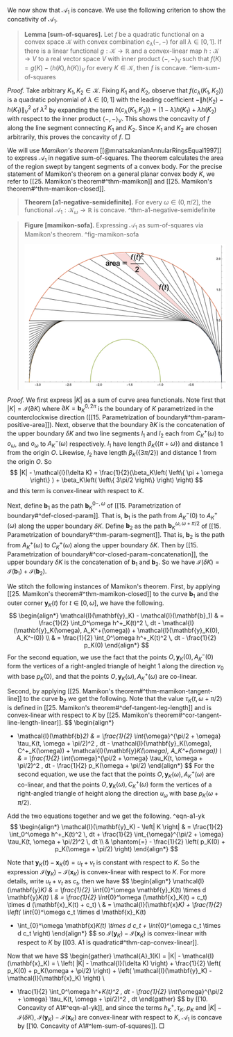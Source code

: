 We now show that $\mathcal{A}_1$ is concave. We use the following criterion to show the concativity of $\mathcal{A}_1$.

> __Lemma [sum-of-squares].__ Let $f$ be a quadratic functional on a convex space $\mathcal{K}$ with convex combination $c_\lambda(-, -)$ for all $\lambda \in [0, 1]$. If there is a linear functional $g : \mathcal{K} \to \mathbb{R}$ and a convex-linear map $h : \mathcal{K} \to V$ to a real vector space $V$ with inner product $\left< -, - \right>_V$ such that $f(K) = g(K) - \left< h(K), h(K) \right>_V$ for every $K \in \mathcal{K}$, then $f$ is concave. ^lem-sum-of-squares

_Proof._ Take arbitrary $K_1, K_2 \in \mathcal{K}$. Fixing $K_1$ and $K_2$, observe that $f(c_\lambda(K_1, K_2))$ is a quadratic polynomial of $\lambda \in [0, 1]$ with the leading coefficient $-\left\lVert h(K_2) - h(K_1) \right\rVert_V^2$ of $\lambda^2$ by expanding the term $h(c_\lambda(K_1, K_2)) = (1 - \lambda) h(K_1) + \lambda h(K_2)$ with respect to the inner product $\left< -, - \right>_V$. This shows the concavity of $f$ along the line segment connecting $K_1$ and $K_2$. Since $K_1$ and $K_2$ are chosen arbitrarily, this proves the concavity of $f$. □

We will use _Mamikon's theorem_ [[@mnatsakanianAnnularRingsEqual1997]] to express $\mathcal{A}_1$ in negative sum-of-squares. The theorem calculates the area of the region swept by tangent segments of a convex body. For the precise statement of Mamikon's theorem on a general planar convex body $K$, we refer to [[25. Mamikon's theorem#^thm-mamikon]] and [[25. Mamikon's theorem#^thm-mamikon-closed]].

> __Theorem [a1-negative-semidefinite].__ For every $\omega \in (0, \pi/2]$, the functional $\mathcal{A}_1 : \mathcal{K}_\omega \to \mathbb{R}$ is concave. ^thm-a1-negative-semidefinite

> __Figure [mamikon-sofa].__ Expressing $\mathcal{A}_1$ as sum-of-squares via Mamikon's theorem. ^fig-mamikon-sofa
> 
> ![70%](images/mamikon-sofa.png)

_Proof._ We first express $|K|$ as a sum of curve area functionals. Note first that $|K| = \mathcal{I}(\partial K)$ where $\partial K = \mathbf{b}_K^{0, 2\pi}$ is the boundary of $K$ parametrized in the counterclockwise direction ([[15. Parametrization of boundary#^thm-param-positive-area]]). Next, observe that the boundary $\partial K$ is the concatenation of the upper boundary $\delta K$ and two line segments $l_1$ and $l_2$ each from $C^+_K(\omega)$ to $o_\omega$, and $o_\omega$ to $A_K^-(\omega)$ respectively. $l_1$ have length $\beta_K\left( \left\{ \pi + \omega \right\} \right)$ and distance 1 from the origin $O$. Likewise, $l_2$ have length $\beta_K\left( \left\{ 3\pi/2 \right\} \right)$ and distance 1 from the origin $O$. So 
$$
|K| - \mathcal{I}(\delta K) = \frac{1}{2}(\beta_K\left( \left\{ \pi + \omega \right\} ) + \beta_K\left( \left\{ 3\pi/2 \right\}  \right) \right) 
$$
and this term is convex-linear with respect to $K$.

Next, define $\mathbf{b}_1$ as the path $\mathbf{b}_K^{0-, \omega}$ of [[15. Parametrization of boundary#^def-closed-param]]. That is, $\mathbf{b}_1$ is the path from $A_K^-(0)$ to $A_K^+(\omega)$ along the upper boundary $\delta K$. Define $\mathbf{b}_2$ as the path $\mathbf{b}_K^{\omega, \omega + \pi/2}$ of [[15. Parametrization of boundary#^thm-param-segment]]. That is, $\mathbf{b}_2$ is the path from $A_K^+(\omega)$ to $C_K^+(\omega)$ along the upper boundary $\delta K$. Then by [[15. Parametrization of boundary#^cor-closed-param-concatenation]], the upper boundary $\delta K$ is the concatenation of $\mathbf{b}_1$ and $\mathbf{b}_2$. So we have $\mathcal{I}(\delta K) = \mathcal{I}(\mathbf{b}_1) + \mathcal{I}(\mathbf{b}_2)$.

We stitch the following instances of Mamikon's theorem. First, by applying [[25. Mamikon's theorem#^thm-mamikon-closed]] to the curve $\mathbf{b}_1$ and the outer corner $\mathbf{y}_K(t)$ for $t \in [0, \omega]$, we have the following.
$$
\begin{align*}
\mathcal{I}(\mathbf{y}_K) - \mathcal{I}(\mathbf{b}_1) & = \frac{1}{2} \int_0^\omega h^+_K(t)^2 \, dt - \mathcal{I}(\mathbf{y}_K(\omega), A_K^+(\omega)) + \mathcal{I}(\mathbf{y}_K(0), A_K^-(0)) \\
& = \frac{1}{2} \int_0^\omega h^+_K(t)^2 \, dt - \frac{1}{2} p_K(0)
\end{align*}
$$
For the second equation, we use the fact that the points $O, \mathbf{y}_K(0), A_K^-(0)$ form the vertices of a right-angled triangle of height 1 along the direction $v_0$ with base $p_K(0)$, and that the points $O, \mathbf{y}_K(\omega), A_K^+(\omega)$ are co-linear.

Second, by applying [[25. Mamikon's theorem#^thm-mamikon-tangent-line]] to the curve $\mathbf{b}_2$ we get the following. Note that the value $\tau_K(t, \omega + \pi/2)$ is defined in [[25. Mamikon's theorem#^def-tangent-leg-length]] and is convex-linear with respect to $K$ by [[25. Mamikon's theorem#^cor-tangent-line-length-linear]].
$$
\begin{align*}
- \mathcal{I}(\mathbf{b}_2) & = \frac{1}{2} \int_{\omega}^{\pi/2 + \omega} \tau_K(t, \omega + \pi/2)^2 \, dt - \mathcal{I}(\mathbf{y}_K(\omega), C^+_K(\omega)) + \mathcal{I}(\mathbf{y}_K(\omega), A_K^+(\omega))  \\
& = \frac{1}{2} \int_{\omega}^{\pi/2 + \omega} \tau_K(t, \omega + \pi/2)^2 \, dt - \frac{1}{2} p_K(\omega + \pi/2)
\end{align*}
$$
For the second equation, we use the fact that the points $O, \mathbf{y}_K(\omega), A_K^+(\omega)$ are co-linear, and that the points $O, \mathbf{y}_K(\omega), C_K^+(\omega)$ form the vertices of a right-angled triangle of height along the direction $u_\omega$ with base $p_K(\omega + \pi/2)$.

Add the two equations together and we get the following. ^eqn-a1-yk
$$
\begin{align*}
\mathcal{I}(\mathbf{y}_K) - \left| K \right| & = \frac{1}{2} \int_0^\omega h^+_K(t)^2 \, dt +  \frac{1}{2} \int_{\omega}^{\pi/2 + \omega} \tau_K(t, \omega + \pi/2)^2 \, dt \\ 
& \phantom{=} - \frac{1}{2} \left( p_K(0) + p_K(\omega + \pi/2) \right) 
\end{align*}
$$

Note that $\mathbf{y}_K(t) - \mathbf{x}_K(t) = u_t + v_t$ is constant with respect to $K$. So the expression $\mathcal{I}(\mathbf{y}_K) - \mathcal{I}(\mathbf{x}_K)$ is convex-linear with respect to $K$. For more details, write $u_t + v_t$ as $c_t$, then we have
$$
\begin{align*}
\mathcal{I}(\mathbf{y}_K) & = \frac{1}{2} \int_{0}^\omega \mathbf{y}_K(t) \times d \mathbf{y}_K(t) \\
& = \frac{1}{2} \int_{0}^\omega (\mathbf{x}_K(t) + c_t) \times d (\mathbf{x}_K(t) + c_t)  \\
& = \mathcal{I}(\mathbf{x}_K) + \frac{1}{2} \left( \int_{0}^\omega c_t \times d \mathbf{x}_K(t) 
+ \int_{0}^\omega \mathbf{x}_K(t) \times d c_t + \int_{0}^\omega c_t \times d c_t \right) 
\end{align*}
$$
so $\mathcal{I}(\mathbf{y}_K) - \mathcal{I}(\mathbf{x}_K)$ is convex-linear with respect to $K$ by [[03. A1 is quadratic#^thm-cap-convex-linear]].

Now that we have
$$
\begin{gather}
\mathcal{A}_1(K) = |K| - \mathcal{I}(\mathbf{x}_K) =  \\
\left( |K| - \mathcal{I}(\delta K) \right) + \frac{1}{2} \left( p_K(0) + p_K(\omega + \pi/2) \right) + \left( \mathcal{I}(\mathbf{y}_K) - \mathcal{I}(\mathbf{x}_K) \right) \\
- \frac{1}{2} \int_0^\omega h^+_K(t)^2 \, dt - \frac{1}{2} \int_{\omega}^{\pi/2 + \omega} \tau_K(t, \omega + \pi/2)^2 \, dt
\end{gather}
$$
by [[10. Concavity of A1#^eqn-a1-yk]], and since the terms $h^+_K, \tau_K$, $p_K$ and $|K| - \mathcal{I}(\delta K)$, $\mathcal{I}(\mathbf{y}_K) - \mathcal{I}(\mathbf{x}_K)$ are convex-linear with respect to $K$, $\mathcal{A}_1$ is concave by [[10. Concavity of A1#^lem-sum-of-squares]]. □